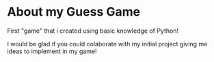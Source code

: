 # About my Guess Game

First "game" that i created using basic knowledge of Python!

I would be glad if you could colaborate with my initial project giving me ideas to implement in my game!
